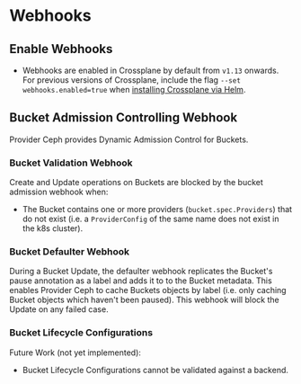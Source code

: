 # Webhooks

## Enable Webhooks
- Webhooks are enabled in Crossplane by default from `v1.13` onwards. For previous versions of Crossplane, include the flag `--set webhooks.enabled=true` when [installing Crossplane via Helm](https://docs.crossplane.io/v1.11/software/install/#install-the-crossplane-helm-chart).

## Bucket Admission Controlling Webhook
Provider Ceph provides Dynamic Admission Control for Buckets.

### Bucket Validation Webhook
Create and Update operations on Buckets are blocked by the bucket admission webhook when:
- The Bucket contains one or more providers (`bucket.spec.Providers`) that do not exist (i.e. a `ProviderConfig` of the same name does not exist in the k8s cluster).

### Bucket Defaulter Webhook
During a Bucket Update, the defaulter webhook replicates the Bucket's pause annotation as a label and adds it to to the Bucket metadata.
This enables Provider Ceph to cache Buckets objects by label (i.e. only caching Bucket objects which haven't been paused). This webhook will block the Update on any failed case.

### Bucket Lifecycle Configurations
Future Work (not yet implemented):
- Bucket Lifecycle Configurations cannot be validated against a backend.
